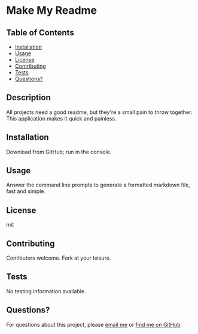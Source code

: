 # Make My Readme

## Table of Contents

* [Installation](#Installation)
* [Usage](#Usage)
* [License](#License)
* [Contributing](#Contributing)
* [Tests](#Tests)
* [Questions?](#Questions?)

## Description

All projects need a good readme, but they're a small pain to throw together. This application makes it quick and painless. 

## Installation

Download from GitHub; run in the console.

 ## Usage

Answer the command line prompts to generate a formatted markdown file, fast and simple.

## License

mit

## Contributing

Contibutors welcome. Fork at your leisure.

## Tests

No testing information available.

## Questions?
 
For questions about this project, please [email me](matthewxgoad@gmail.com) or [find me on GitHub](https://github.com/matthewxgoad).